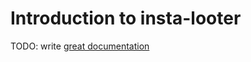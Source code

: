 # Introduction to insta-looter

TODO: write [great documentation](http://jacobian.org/writing/what-to-write/)
